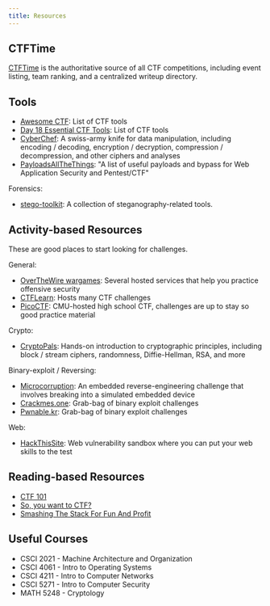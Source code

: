 ```yaml
---
title: Resources
---
```


## CTFTime

[CTFTime] is the authoritative source of all CTF competitions, including event
listing, team ranking, and a centralized writeup directory.

[CTFTime]: https://ctftime.org

## Tools

- [Awesome CTF](https://github.com/apsdehal/awesome-ctf): List of CTF tools
- [Day 18 Essential CTF Tools](https://int0x33.medium.com/day-18-essential-ctf-tools-1f9af1552214):
  List of CTF tools
- [CyberChef](https://gchq.github.io/CyberChef): A swiss-army knife for data
  manipulation, including encoding / decoding, encryption / decryption,
  compression / decompression, and other ciphers and analyses
- [PayloadsAllTheThings](https://github.com/swisskyrepo/PayloadsAllTheThings): "A list of useful payloads and bypass for Web Application Security and Pentest/CTF"

Forensics:

- [stego-toolkit](https://github.com/DominicBreuker/stego-toolkit): A collection of steganography-related tools.

## Activity-based Resources

These are good places to start looking for challenges.

General:

- [OverTheWire wargames](https://overthewire.org/wargames): Several hosted
  services that help you practice offensive security
- [CTFLearn](https://ctflearn.com): Hosts many CTF challenges
- [PicoCTF](https://picoctf.org): CMU-hosted high school CTF, challenges are up
  to stay so good practice material

Crypto:

- [CryptoPals](https://cryptopals.com): Hands-on introduction to cryptographic
  principles, including block / stream ciphers, randomness, Diffie-Hellman,
  RSA, and more

Binary-exploit / Reversing:

- [Microcorruption](https://microcorruption.com): An embedded
  reverse-engineering challenge that involves breaking into a simulated
  embedded device
- [Crackmes.one](https://crackmes.one): Grab-bag of binary exploit challenges
- [Pwnable.kr](https://pwnable.kr): Grab-bag of binary exploit challenges

Web:

- [HackThisSite](https://www.hackthissite.org): Web vulnerability sandbox where
  you can put your web skills to the test

## Reading-based Resources

- [CTF 101](https://ctf101.org)
- [So, you want to CTF?](https://jaimelightfoot.com/blog/so-you-want-to-ctf-a-beginners-guide/)
- [Smashing The Stack For Fun And Profit](https://insecure.org/stf/smashstack.html)

## Useful Courses

- CSCI 2021 - Machine Architecture and Organization
- CSCI 4061 - Intro to Operating Systems
- CSCI 4211 - Intro to Computer Networks
- CSCI 5271 - Intro to Computer Security
- MATH 5248 - Cryptology
